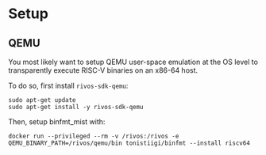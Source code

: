 # Setup

## QEMU

You most likely want to setup QEMU user-space emulation at the OS level to transparently execute RISC-V binaries on an x86-64 host.

To do so, first install `rivos-sdk-qemu`:
```
sudo apt-get update
sudo apt-get install -y rivos-sdk-qemu
```

Then, setup binfmt_mist with:
```
docker run --privileged --rm -v /rivos:/rivos -e QEMU_BINARY_PATH=/rivos/qemu/bin tonistiigi/binfmt --install riscv64
```

